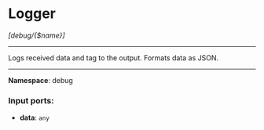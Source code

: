 # Logger

_[debug/{$name}]_

---

Logs received data and tag to the output. Formats data as JSON.

---

__Namespace__: debug

### Input ports:

* __data__: ` any `

